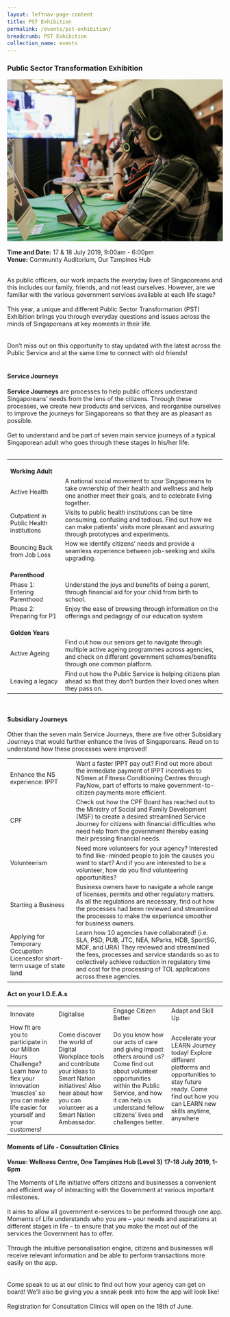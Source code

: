 ```yaml
---
layout: leftnav-page-content
title: PST Exhibition
permalink: /events/pst-exhibition/
breadcrumb: PST Exhibition
collection_name: events
---
```

### Public Sector Transformation Exhibition
![PST Exhibition](/images/1.jpg)

**Time and Date:** 17 & 18 July 2019, 9:00am - 6:00pm<br>
**Venue:** Community Auditorium, Our Tampines Hub
<br>
<br>

As public officers, our work impacts the everyday lives of Singaporeans and this includes our family, friends, and not least ourselves. However, are we familiar with the various government services available at each life stage?
<br>
<br>
This year, a unique and different Public Sector Transformation (PST) Exhibition brings you through everyday questions and issues across the minds of Singaporeans at key moments in their life.  
<br>
<br>
Don’t miss out on this opportunity to stay updated with the latest across the Public Service and at the same time to connect with old friends! <br>
<br>

#### Service Journeys
<b>Service Journeys</b> are processes to help public officers understand Singaporeans’ needs from the lens of the citizens. Through these processes, we create new products and services, and reorganise ourselves to improve the journeys for Singaporeans so that they are as pleasant as possible.
<br>
<br>
Get to understand and be part of seven main service journeys of a typical Singaporean adult who goes through these stages in his/her life. 
<br>
<br>

<table>
	<tr>
		<td colspan="2">
				<br>
			<b>Working Adult</b>
		</td>
	</tr>
	<tr>
		<td>
			Active Health
		</td>
		<td>
			A national social movement to spur Singaporeans to take ownership of their health and wellness and help one another meet their goals, and to celebrate living together.
		</td>
	</tr>
	<tr>
		<td>
			Outpatient in Public Health institutions
		</td>
		<td>
			Visits to public health institutions can be time consuming, confusing and tedious. Find out how we can make patients’ visits more pleasant and assuring through prototypes and experiments.
		</td>
	</tr>
	<tr>
		<td>
			Bouncing Back from Job Loss
		</td>
		<td>
			How we identify citizens’ needs and provide a seamless experience between job-seeking and skills upgrading.
		</td>
	</tr>
	<tr>
		<td colspan="2">
			<br>
			<b>Parenthood</b>
		</td>
	</tr>
	<tr>
		<td>
			Phase 1: Entering Parenthood
		</td>
		<td>
			Understand the joys and benefits of being a parent, through financial aid for your child from birth to school.
		</td>
	</tr>
	<tr>
		<td>
			Phase 2: Preparing for P1
		</td>
		<td>
			Enjoy the ease of browsing through information on the offerings and pedagogy of our education system
		</td>
	</tr>
	<tr>
		<td colspan="2">
			<br>
			<b>Golden Years</b>
		</td>
	</tr>
	<tr>
		<td>
			Active Ageing
		</td>
		<td>
			Find out how our seniors get to navigate through multiple active ageing programmes across agencies, and check on different government schemes/benefits through one common platform.
		</td>
	</tr>
	<tr>
		<td>
			Leaving a legacy
		</td>
		<td>
			Find out how the Public Service is helping citizens plan ahead so that they don’t burden their loved ones when they pass on.
		</td>
	</tr>
</table>
<br>

#### Subsidiary Journeys

Other than the seven main Service Journeys, there are five other Subsidiary Journeys that would further enhance the lives of Singaporeans. Read on to understand how these processes were improved!

<table>
	<tr>
		<td>
			Enhance the NS experience: IPPT
		</td>
		<td>
			Want a faster IPPT pay out? Find out more about the immediate payment of IPPT incentives to NSmen at Fitness Conditioning Centres through PayNow, part of efforts to make government-to-citizen payments more efficient.
		</td>
	</tr>
	<tr>
		<td>
			CPF
		</td>
		<td>
			Check out how the CPF Board has reached out to the Ministry of Social and Family Development (MSF) to create a desired streamlined Service Journey for citizens with financial difficulties who need help from the government thereby easing their pressing financial needs.
		</td>
	</tr>
	<tr>
		<td>
			Volunteerism
		</td>
		<td>
			Need more volunteers for your agency? Interested to find like-minded people to join the causes you want to start? And if you are interested to be a volunteer, how do you find volunteering opportunities?
		</td>
	</tr>
	<tr>
		<td>
			Starting a Business
		</td>
		<td>
			Business owners have to navigate a whole range of licenses, permits and other regulatory matters. As all the regulations are necessary, find out how the processes had been reviewed and streamlined the processes to make the experience smoother for business owners.
		</td>
	</tr>
	<tr>
		<td>
			Applying for Temporary Occupation Licencesfor short-term usage of state land
		</td>
		<td>
			Learn how 10 agencies have collaborated! (i.e. SLA, PSD, PUB, JTC, NEA, NParks, HDB, SportSG, MOF, and URA) They reviewed and streamlined the fees, processes and service standards so as to collectively achieve reduction in regulatory time and cost for the processing of TOL applications across these agencies.
		</td>
	</tr>
</table>
	

#### Act on your I.D.E.A.s
<table>
	<tr>
		<td>
			Innovate
		</td>
		<td>
			Digitalise
		</td>
		<td>
			Engage Citizen Better
		</td>
		<td>
			Adapt and Skill Up
		</td>
	</tr>
	<tr>
		<td>
			How fit are you to participate in our Million Hours Challenge? Learn how to flex your innovation ‘muscles’ so you can make life easier for yourself and your customers!
		</td>	
		<td>
			Come discover the world of Digital Workplace tools and contribute your ideas to Smart Nation initiatives! Also hear about how you can volunteer as a Smart Nation Ambassador.
		</td>
		<td>
			Do you know how our acts of care and giving impact others around us? Come find out about volunteer opportunities within the Public Service, and how it can help us understand fellow citizens’ lives and challenges better.
		</td>
		<td>
			Accelerate your LEARN Journey today! Explore different platforms and opportunities to stay future ready. Come find out how you can LEARN new skills anytime, anywhere
		</td>
	</tr>
</table>

#### Moments of Life - Consultation Clinics
**Venue: Wellness Centre, One Tampines Hub (Level 3)**
**17-18 July 2019, 1-6pm**

The Moments of Life initiative offers citizens and businesses a convenient and efficient way of interacting with the Government at various important milestones.
<br>
<br>
It aims to allow all government e-services to be performed through one app. Moments of Life understands who you are – your needs and aspirations at different stages in life – to ensure that you make the most out of the services the Government has to offer.
<br>
<br>
Through the intuitive personalisation engine, citizens and businesses will receive relevant information and be able to perform transactions more easily on the app.     
<br>
<br> 
Come speak to us at our clinic to find out how your agency can get on board! We’ll also be giving you a sneak peek into how the app will look like!
<br>
<br>
Registration for Consultation Clinics will open on the 18th of June.
<!--
Click <a href="https://www.eventbrite.com/e/moment-of-life-consultation-clinics-tickets-62454677622">here</a> to sign up today. -->
<br>
<br>        



 


